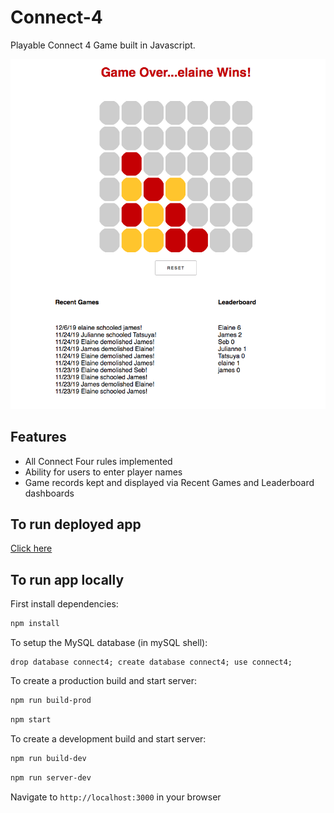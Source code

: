 # Connect-4

Playable Connect 4 Game built in Javascript.

![example game](/client/src/img/example.png)

## Features

- All Connect Four rules implemented
- Ability for users to enter player names
- Game records kept and displayed via Recent Games and Leaderboard dashboards

## To run deployed app

[Click here](https://connect4-lainermeister.herokuapp.com/)

## To run app locally

First install dependencies:

```sh
npm install
```

To setup the MySQL database (in mySQL shell):

```mysql
drop database connect4; create database connect4; use connect4;
```

To create a production build and start server:

```sh
npm run build-prod
```

```sh
npm start
```

To create a development build and start server:

```sh
npm run build-dev
```

```sh
npm run server-dev
```

Navigate to `http://localhost:3000` in your browser
